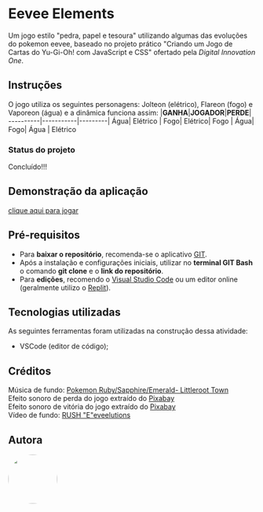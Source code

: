 # Eevee Elements
Um jogo estilo "pedra, papel e tesoura" utilizando algumas das evoluções do pokemon eevee, baseado no projeto prático "Criando um Jogo de Cartas do Yu-Gi-Oh! com JavaScript e CSS" ofertado pela *Digital Innovation One*.

## Instruções
O jogo utiliza os seguintes personagens: Jolteon (elétrico), Flareon (fogo) e Vaporeon (água) e a dinâmica funciona assim:
|**GANHA**|**JOGADOR**|**PERDE**|
----------|-----------|---------|
Água| Elétrico | Fogo|
Elétrico| Fogo | Água|
Fogo| Água | Elétrico

### Status do projeto
Concluído!!!

## Demonstração da aplicação
[clique aqui para jogar](https://renatabc.github.io/emoji-memory-game/)

## Pré-requisitos
- Para **baixar o repositório**, recomenda-se o aplicativo [GIT](https://git-scm.com/downloads).
- Após a instalação e configurações iniciais, utilizar no **terminal GIT Bash** o comando **git clone** e o **link do repositório**.
- Para **edições**, recomendo o [Visual Studio Code](https://code.visualstudio.com/download) ou um editor online (geralmente utilizo o [Replit](http://replit.com)).

## Tecnologias utilizadas
As seguintes ferramentas foram utilizadas na construção dessa atividade:
- VSCode (editor de código);

## Créditos
Música de fundo: <a href="https://www.youtube.com/watch?v=im6tbN9SZXs">Pokemon Ruby/Sapphire/Emerald- Littleroot Town</a><br>
Efeito sonoro de perda do jogo extraído do <a href="https://pixabay.com/?utm_source=link-attribution&utm_medium=referral&utm_campaign=music&utm_content=6435">Pixabay</a><br>
Efeito sonoro de vitória do jogo extraído do <a href="https://pixabay.com/?utm_source=link-attribution&utm_medium=referral&utm_campaign=music&utm_content=6416">Pixabay</a><br>
Vídeo de fundo: <a href="https://www.youtube.com/watch?v=ibG2qHejZP4">RUSH "E"eveelutions</a>

## Autora
<img style="border-radius: 50%;" src="https://avatars.githubusercontent.com/u/93830634?s=400&u=6adaba5d61e8bc151b25462fb36582bb32a7e146&v=4" width="100px;" height="100px;" alt=""/>
